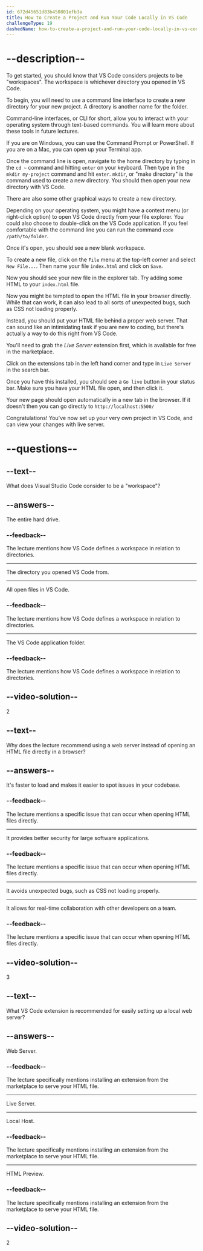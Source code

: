 ```yaml
---
id: 672d45651d83b450801efb3a
title: How to Create a Project and Run Your Code Locally in VS Code
challengeType: 19
dashedName: how-to-create-a-project-and-run-your-code-locally-in-vs-code
---
```


# --description--

To get started, you should know that VS Code considers projects to be "workspaces". The workspace is whichever directory you opened in VS Code.

To begin, you will need to use a command line interface to create a new directory for your new project. A directory is another name for the folder.

Command-line interfaces, or CLI for short, allow you to interact with your operating system through text-based commands. You will learn more about these tools in future lectures.

If you are on Windows, you can use the Command Prompt or PowerShell. If you are on a Mac, you can open up your Terminal app.

Once the command line is open, navigate to the home directory by typing in the `cd ~` command and hitting `enter` on your keyboard. Then type in the `mkdir my-project` command and hit `enter`. `mkdir`, or "make directory" is the command used to create a new directory. You should then open your new directory with VS Code.

There are also some other graphical ways to create a new directory.

Depending on your operating system, you might have a context menu (or right-click option) to open VS Code directly from your file explorer. You could also choose to double-click on the VS Code application. If you feel comfortable with the command line you can run the command `code /path/to/folder`.

Once it's open, you should see a new blank workspace.

To create a new file, click on the `File` menu at the top-left corner and select `New File...`. Then name your file `index.html` and click on `Save`.

Now you should see your new file in the explorer tab. Try adding some HTML to your `index.html` file.

Now you might be tempted to open the HTML file in your browser directly. While that can work, it can also lead to all sorts of unexpected bugs, such as CSS not loading properly.

Instead, you should put your HTML file behind a proper web server. That can sound like an intimidating task if you are new to coding, but there's actually a way to do this right from VS Code.

You'll need to grab the _Live Server_ extension first, which is available for free in the marketplace.

Click on the extensions tab in the left hand corner and type in `Live Server` in the search bar.

Once you have this installed, you should see a `Go live` button in your status bar. Make sure you have your HTML file open, and then click it.

Your new page should open automatically in a new tab in the browser. If it doesn't then you can go directly to `http://localhost:5500/`

Congratulations! You've now set up your very own project in VS Code, and can view your changes with live server.

# --questions--

## --text--

What does Visual Studio Code consider to be a "workspace"?

## --answers--

The entire hard drive.

### --feedback--

The lecture mentions how VS Code defines a workspace in relation to directories.

---

The directory you opened VS Code from.

---

All open files in VS Code.

### --feedback--

The lecture mentions how VS Code defines a workspace in relation to directories.

---

The VS Code application folder.

### --feedback--

The lecture mentions how VS Code defines a workspace in relation to directories.

## --video-solution--

2

## --text--

Why does the lecture recommend using a web server instead of opening an HTML file directly in a browser?

## --answers--

It's faster to load and makes it easier to spot issues in your codebase.

### --feedback--

The lecture mentions a specific issue that can occur when opening HTML files directly.

---

It provides better security for large software applications.

### --feedback--

The lecture mentions a specific issue that can occur when opening HTML files directly.

---

It avoids unexpected bugs, such as CSS not loading properly.

---

It allows for real-time collaboration with other developers on a team.

### --feedback--

The lecture mentions a specific issue that can occur when opening HTML files directly.

## --video-solution--

3

## --text--

What VS Code extension is recommended for easily setting up a local web server?

## --answers--

Web Server.

### --feedback--

The lecture specifically mentions installing an extension from the marketplace to serve your HTML file.

---

Live Server.

---

Local Host.

### --feedback--

The lecture specifically mentions installing an extension from the marketplace to serve your HTML file.

---

HTML Preview.

### --feedback--

The lecture specifically mentions installing an extension from the marketplace to serve your HTML file.

## --video-solution--

2
